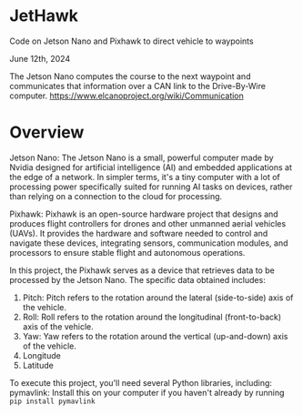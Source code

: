 # JetHawk
Code on Jetson Nano and Pixhawk to direct vehicle to waypoints

June 12th, 2024

The Jetson Nano computes the course to the next waypoint and communicates that information over a CAN link to the Drive-By-Wire computer.
https://www.elcanoproject.org/wiki/Communication

# Overview
Jetson Nano: The Jetson Nano is a small, powerful computer made by Nvidia designed for artificial intelligence (AI) and embedded applications at the edge of a network. In simpler terms, it's a tiny computer with a lot of processing power specifically suited for running AI tasks on devices, rather than relying on a connection to the cloud for processing.

Pixhawk: Pixhawk is an open-source hardware project that designs and produces flight controllers for drones and other unmanned aerial vehicles (UAVs). It provides the hardware and software needed to control and navigate these devices, integrating sensors, communication modules, and processors to ensure stable flight and autonomous operations.

In this project, the Pixhawk serves as a device that retrieves data to be processed by the Jetson Nano. The specific data obtained includes:
1. Pitch: Pitch refers to the rotation around the lateral (side-to-side) axis of the vehicle.
2. Roll: Roll refers to the rotation around the longitudinal (front-to-back) axis of the vehicle.
3. Yaw: Yaw refers to the rotation around the vertical (up-and-down) axis of the vehicle.
4. Longitude
5. Latitude

To execute this project, you'll need several Python libraries, including:
pymavlink: Install this on your computer if you haven't already by running `pip install pymavlink`
